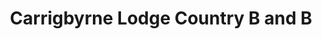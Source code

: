 ---
title: "Carrigbyrne Lodge Country B and B"
address: "Raheenakennedy Carrigbyrne New Ross Co. Wexford"
tel: "(051)428741"
county: "Wexford"
category: "Bedandbreakfasts"
type: "Content"
lat: "52.39271088"
lng: "-6.808188096"
---